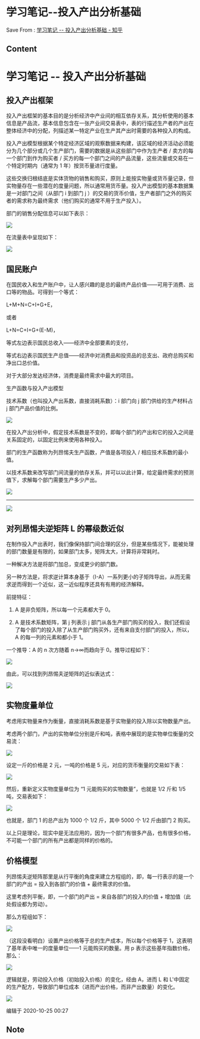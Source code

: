 # 学习笔记--投入产出分析基础
Save From : [学习笔记 -- 投入产出分析基础 - 知乎](https://zhuanlan.zhihu.com/p/268426098) 

## Content

# 学习笔记 -- 投入产出分析基础

## 投入产出框架

投入产出框架的基本目的是分析经济中产业间的相互依存关系，其分析使用的基本信息是产品流，基本信息包含在一张产业间交易表中，表的行描述生产者的产出在整体经济中的分配，列描述某一特定产业在生产其产出时需要的各种投入的构成。

投入产出模型根据某个特定经济区域的观察数据来构建，该区域的经济活动必须能分为几个部分或几个生产部门，需要的数据是从这些部门中作为生产者 / 卖方的每一个部门到作为购买者 / 买方的每一个部门之间的产品流量，这些流量或交易在一个特定时期内（通常为 1 年）按货币量进行度量。

这些交换归根结底是实体货物的销售和购买，原则上能按实物量或货币量记录，但实物量存在一些潜在的度量问题，所以通常用货币量。投入产出模型的基本数据集是一对部门之间（从部门 i 到部门 j ）的交易的货币价值，生产者部门之外的购买者的需求称为最终需求（他们购买的通常不用于生产投入）。

部门的销售分配信息可以如下表示：

![](https://pic4.zhimg.com/v2-20aead9ccfd4a71d5b2d5e226af4f0cb_b.jpg)

在流量表中呈现如下：

![](https://pic4.zhimg.com/v2-e661a50f6dd9e94479958630a28d9f8f_b.jpg)

## 国民账户

在国民收入和生产账户中，让人感兴趣的是总的最终产品价值——可用于消费、出口等的物品。可得到一个等式：

L+M+N=C+I+G+E，

或者

L+N=C+I+G+(E-M)，

等式左边表示国民总收入——经济中全部要素的支付，

等式右边表示国民生产总值——经济中对消费品和投资品的总支出、政府总购买和净出口总价值。

对于大部分发达经济体，消费是最终需求中最大的项目。

生产函数与投入产出模型

技术系数（也叫投入产出系数，直接消耗系数）：i 部门向 j 部门供给的生产材料占 j 部门产品价值的比例。

![](https://pic1.zhimg.com/v2-8f0cfe3b0c28e969a5d5d52455660c4c_b.jpg)

在投入产出分析中，假定技术系数是不变的，即每个部门的产出和它的投入之间是关系固定的，以固定比例来使用各种投入。

部门的生产函数称为列昂惕夫生产函数，产值是各项投入 / 相应技术系数的最小值。

以技术系数来改写部门间流量的依存关系，并可以以此计算，给定最终需求的预测值下，求解每个部门需要生产多少产出。

![](https://pic3.zhimg.com/v2-e82bed273af7ca180f9510db7c46e952_b.jpg)

* * *

![](https://pic4.zhimg.com/v2-53f44f9e1e884d40eb8af90fd661f35b_b.jpg)

## 对列昂惕夫逆矩阵 L 的幂级数近似

在制作投入产出表时，我们像保持部门间合理的区分，但是某些情况下，能被处理的部门数量是有限的，如果部门太多，矩阵太大，计算将非常耗时。

一种解决方法是将部门加总，变成更少的部门数。

另一种方法是，将求逆计算本身基于（I-A）一系列更小的子矩阵导出，从而无需求逆而得到一个近似，这一近似程序还具有有用的经济解释。

前提特征：

1. A 是非负矩阵，所以每一个元素都大于 0。

2. A 是技术系数矩阵，第 j 列表示 j 部门从各生产部门购买的投入，我们还假设了每个部门的投入除了从生产部门购买外，还有来自支付部门的投入，所以，A 的每一列的元素和都小于 1。

一个推导：A 的 n 次方随着 n→∞而趋向于 0。推导过程如下：

![](https://pic3.zhimg.com/v2-d2570b7e9f8c3b1a52af53bfc90ef13e_b.jpg)

由此，可以找到列昂惕夫逆矩阵的近似表达式：

![](https://pic2.zhimg.com/v2-dc8cdc7ac57368d17f528832ad2a482d_b.jpg)

## 实物度量单位

考虑用实物量来作为衡量，直接消耗系数是基于实物量的投入除以实物数量产出。

考虑两个部门，产出的实物单位分别是斤和吨，表格中展现的是实物单位衡量的交易流：

![](https://pic4.zhimg.com/v2-43fb935b9c7d7c046e24bbf35c34a7ff_b.jpg)

设定一斤的价格是 2 元，一吨的价格是 5 元，对应的货币衡量的交易如下表：

![](https://pic4.zhimg.com/v2-9acc5b18af855e590a2b18fd8bea0a7b_b.jpg)

然后，重新定义实物度量单位为 “1 元能购买的实物数量”，也就是 1/2 斤和 1/5 吨，交易表如下：

![](https://pic2.zhimg.com/v2-f405d7d192c76544e5180dc82bc7a649_b.jpg)

也就是，部门 1 的总产出为 1000 个 1/2 斤，其中 5000 个 1/2 斤由部门 2 购买。

以上只是理论，现实中是无法应用的，因为一个部门有很多产品，也有很多价格，不可能一个部门的所有产出都是同样的价格的。

## 价格模型

列昂惕夫逆矩阵那里是从行平衡的角度来建立方程组的，即，每一行表示的是一个部门的产出 = 投入到各部门的价值 + 最终需求的价值。

这里考虑列平衡，即，一个部门的产出 = 来自各部门的投入的价值 + 增加值（此处假设都为劳动）。

那么方程组如下：

![](https://pic4.zhimg.com/v2-ef7a91462e1f2c4e5a97e48fa3931ee7_b.jpg)

（这段没看明白）设置产出价格等于总的生产成本，所以每个价格等于 1，这表明了基年表中唯一的度量单位——1 元能购买的数量。用 p 表示这些基年指数价格，那么：

![](https://pic2.zhimg.com/v2-ad7af61d3b2bcb400249d34c52ed92a9_b.jpg)

逻辑就是，劳动投入价格（初始投入价格）的变化，经由 A，进而 L 和 L'中固定的生产配方，导致部门单位成本（进而产出价格，而非产出数量）的变化。

![](https://pic3.zhimg.com/v2-efda458816334f08d9fe962cef1c3ed2_b.jpg)

编辑于 2020-10-25 00:27

## Note
